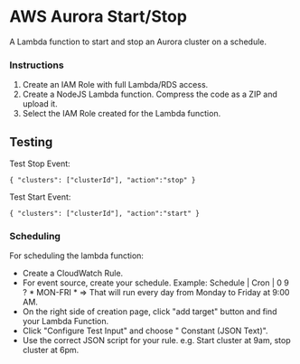 # AWS Aurora Start/Stop

A Lambda function to start and stop an Aurora cluster on a schedule.


### Instructions

1. Create an IAM Role with full Lambda/RDS access.
2. Create a NodeJS Lambda function. Compress the code as a ZIP and upload it.
3. Select the IAM Role created for the Lambda function.

## Testing

Test Stop Event:

```
{ "clusters": ["clusterId"], "action":"stop" }
```

Test Start Event:

```
{ "clusters": ["clusterId"], "action":"start" }
```

### Scheduling

For scheduling the lambda function:

- Create a CloudWatch Rule.
- For  event source, create your schedule. Example: Schedule | Cron | 0 9 ? * MON-FRI * => That will run every day from Monday to Friday at 9:00 AM.
- On the right side of creation page, click "add target" button and find your Lambda Function.
- Click "Configure Test Input" and choose " Constant (JSON Text)".
- Use the correct JSON script for your rule. e.g. Start cluster at 9am, stop cluster at 6pm.
